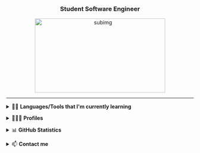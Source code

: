 <h3 align="center">Student Software Engineer</h3>
<p align="center" dir="auto">
<img src="https://media.tenor.com/GfSX-u7VGM4AAAAC/coding.gif" alt="subimg" width="350" height="200"">
</a></p>
<hr></hr>
<p align="left">
<details>
<summary>
👨‍🎓 <b>Languages/Tools that I'm currently learning</b>
</summary></p>
<p align="center">
<b>Java | HTML | CSS | PHP | MySQL</b>
</details> 
<p align="left">
<details>
<summary>
🙋🏻‍♂️ <b>Profiles</b>
</summary>
</p>
<p align="center" dir="auto">
<a href="https://leetcode.com/kszwed/" target="blank" rel="nofollow"> <b>Leetcode</b></a><br>
</details>
</p>
<p align="left">
<details>
<summary>
📊 <b>GitHub Statistics</b>
</summary>
<p align="center">
<img align="center" src="https://github-readme-stats.vercel.app/api?username=kacperszwed&show_icons=true&locale=en" alt="kacperszwed" /><br>
<img align="center" src="https://github-readme-stats.vercel.app/api/top-langs?username=kacperszwed&show_icons=true&locale=en&layout=compact" alt="kacperszwed" />
</p></details></p>
<p align="left">
<details>
<summary>
📫 <b>Contact me</b>
</summary>
</p>
<p align="center">
<b>Email:</b> kacperszwed@protonmail.com<br>
<b>Discord:</b> szwed51
</details>
</p>
